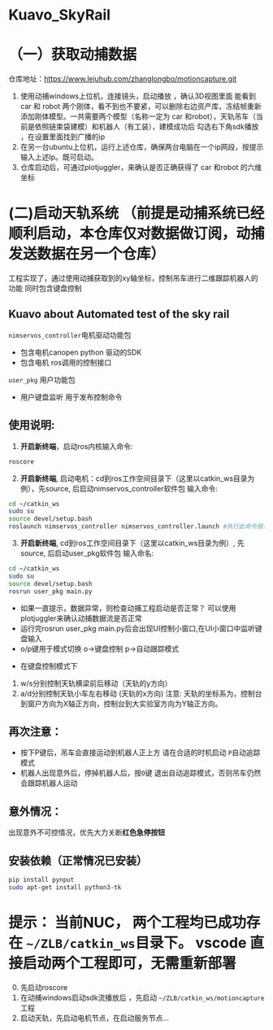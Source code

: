 # Kuavo_SkyRail  
# （一）获取动捕数据  
仓库地址：https://www.lejuhub.com/zhanglongbo/motioncapture.git  
1. 使用动捕windows上位机，连接镜头，启动播放 ，确认3D视图里面 能看到 car 和 robot 两个刚体，看不到也不要紧，可以删除右边资产库，冻结帧重新添加刚体模型。一共需要两个模型（名称一定为 car 和robot），天轨吊车（当前是依照链束袋建模）和机器人（有工装），建模成功后 勾选右下角sdk播放 ，在设置里面找到广播的ip  
2. 在另一台ubuntu上位机，运行上述仓库，确保两台电脑在一个ip网段，按提示输入上述Ip。既可启动。  
3. 仓库启动后，可通过plotjuggler，来确认是否正确获得了 car 和robot 的六维坐标

# (二)启动天轨系统 （前提是动捕系统已经顺利启动，本仓库仅对数据做订阅，动捕发送数据在另一个仓库）
工程实现了，通过使用动捕获取到的xy轴坐标，控制吊车进行二维跟踪机器人的功能 同时包含键盘控制
## Kuavo about Automated test of the sky rail


`nimservos_controller`电机驱动功能包
* 包含电机canopen python 驱动的SDK
* 包含电机 ros调用的控制接口


`user_pkg` 用户功能包
* 用户键盘监听 用于发布控制命令


## 使用说明:

1. **开启新终端**，启动ros内核输入命令: 

```bash
roscore
```

2. **开启新终端**, 启动电机：cd到ros工作空间目录下（这里以catkin_ws目录为例），先source, 后启动nimservos_controller软件包 输入命令:
```bash
cd ~/catkin_ws
sudo su
source devel/setup.bash
roslaunch nimservos_controller nimservos_controller.launch #执行此命令报错，均为通信问题，检查电机是否正常上电，can总线是否正常
```

3. **开启新终端**, cd到ros工作空间目录下（这里以catkin_ws目录为例）, 先source, 后启动user_pkg软件包 输入命名:

```bash
cd ~/catkin_ws
sudo su
source devel/setup.bash
rosrun user_pkg main.py
```
* 如果一直提示，数据异常，则检查动捕工程启动是否正常？ 可以使用plotjuggler来确认动捕数据流是否正常
* 运行完rosrun user_pkg main.py后会出现UI控制小窗口,在UI小窗口中监听键盘输入
* o/p键用于模式切换 o->键盘控制 p->自动跟踪模式
- 在键盘控制模式下
1. w/s分别控制天轨横梁前后移动（天轨的y方向）
2. a/d分别控制天轨小车左右移动 (天轨的x方向)
注意:
天轨的坐标系为，控制台到窗户方向为X轴正方向，控制台到大实验室方向为Y轴正方向。
## 再次注意：
* 按下P键后，吊车会直接运动到机器人正上方 请在合适的时机启动 `P`自动追踪模式  
* 机器人出现意外后，停掉机器人后，按`O`键 退出自动追踪模式，否则吊车仍然会跟踪机器人运动  
## 意外情况：
出现意外不可控情况，优先大力关断**红色急停按钮**   


## 安装依赖（正常情况已安装）
```bash
pip install pynput  
sudo apt-get install python3-tk
```



# 提示： 当前NUC， 两个工程均已成功存在 `~/ZLB/catkin_ws`目录下。 vscode 直接启动两个工程即可，无需重新部署  
0. 先启动roscore
1. 在动捕windows启动sdk流播放后 ，先启动 `~/ZLB/catkin_ws/motioncapture`工程    
2. 启动天轨，先启动电机节点，在启动服务节点...